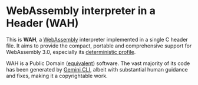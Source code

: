 # WebAssembly interpreter in a Header (WAH)

This is **WAH**, a [WebAssembly](https://webassembly.org/) interpreter implemented in a single C header file. It aims to provide the compact, portable and comprehensive support for WebAssembly 3.0, especially its [deterministic profile](https://webassembly.github.io/spec/core/appendix/profiles.html#deterministic-profile-small-mathrm-det).

WAH is a Public Domain ([equivalent](./LICENSE.txt)) software. The vast majority of its code has been generated by [Gemini CLI](https://github.com/google-gemini/gemini-cli/), albeit with substantial human guidance and fixes, making it a copyrightable work.

